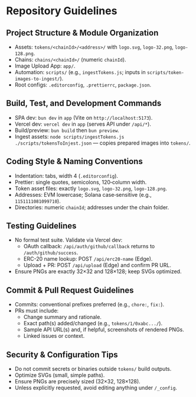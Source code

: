 # Repository Guidelines

## Project Structure & Module Organization

- Assets: `tokens/<chainId>/<address>/` with `logo.svg`, `logo-32.png`, `logo-128.png`.
- Chains: `chains/<chainId>/` (numeric `chainId`).
- Image Upload App: `app/`.
- Automation: `scripts/` (e.g., `ingestTokens.js`; inputs in `scripts/token-images-to-ingest/`).
- Root configs: `.editorconfig`, `.prettierrc`, `package.json`.

## Build, Test, and Development Commands

- SPA dev: `bun dev` in `app` (Vite on `http://localhost:5173`).
- Vercel dev: `vercel dev` in `app` (serves API under `/api/*`).
- Build/preview: `bun build` then `bun preview`.
- Ingest assets: `node scripts/ingestTokens.js ./scripts/tokensToInjest.json` — copies prepared images into `tokens/`.

## Coding Style & Naming Conventions

- Indentation: tabs, width 4 (`.editorconfig`).
- Prettier: single quotes, semicolons, 120‑column width.
- Token asset files: exactly `logo.svg`, `logo-32.png`, `logo-128.png`.
- Addresses: EVM lowercase; Solana case‑sensitive (e.g., `1151111081099710`).
- Directories: numeric `chainId`; addresses under the chain folder.

## Testing Guidelines

- No formal test suite. Validate via Vercel dev:
  - OAuth callback: `/api/auth/github/callback` returns to `/auth/github/success`.
  - ERC-20 name lookup: POST `/api/erc20-name` (Edge).
  - Upload + PR: POST `/api/upload` (Edge) and confirm PR URL.
- Ensure PNGs are exactly 32×32 and 128×128; keep SVGs optimized.

## Commit & Pull Request Guidelines

- Commits: conventional prefixes preferred (e.g., `chore:`, `fix:`).
- PRs must include:
  - Change summary and rationale.
  - Exact path(s) added/changed (e.g., `tokens/1/0xabc.../`).
  - Sample API URL(s) and, if helpful, screenshots of rendered PNGs.
  - Linked issues or context.

## Security & Configuration Tips

- Do not commit secrets or binaries outside `tokens/` build outputs.
- Optimize SVGs (small, simple paths).
- Ensure PNGs are precisely sized (32×32, 128×128).
- Unless explicitly requested, avoid editing anything under `/_config`.
